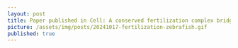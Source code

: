 ```yaml
---
layout: post
title: Paper published in Cell: A conserved fertilization complex bridges sperm and egg
picture: /assets/img/posts/20241017-fertilization-zebrafish.gif
published: true
---
```


